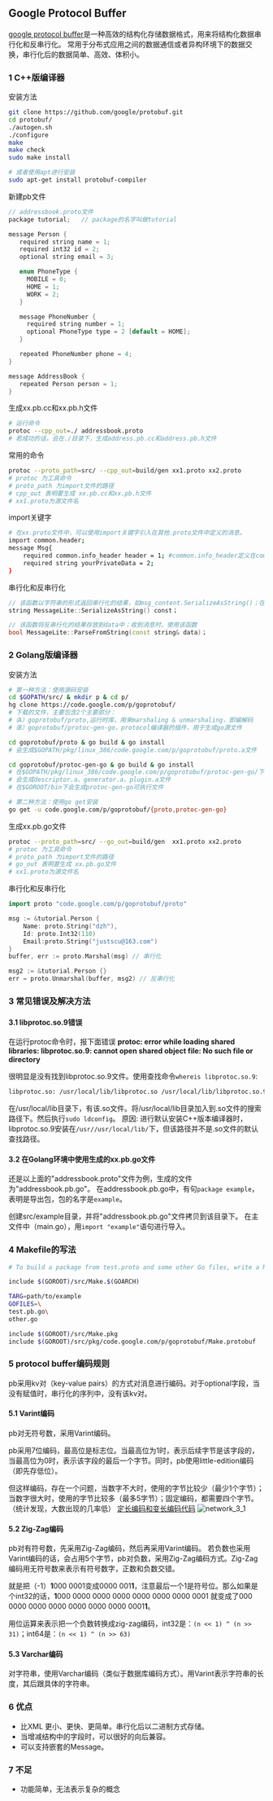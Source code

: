 ## Google Protocol Buffer

[google protocol buffer](https://code.google.com/p/protobuf/)是一种高效的结构化存储数据格式，用来将结构化数据串行化和反串行化。
常用于分布式应用之间的数据通信或者异构环境下的数据交换，串行化后的数据简单、高效、体积小。

### 1 C++版编译器
安装方法
```sh
git clone https://github.com/google/protobuf.git
cd protobuf/
./autogen.sh
./configure
make
make check
sudo make install

# 或者使用apt进行安装
sudo apt-get install protobuf-compiler 
```

新建pb文件
```cpp
// addressbook.proto文件
package tutorial;   // package的名字叫做tutorial

message Person {
   required string name = 1;
   required int32 id = 2;
   optional string email = 3;

   enum PhoneType {
     MOBILE = 0;
     HOME = 1;
     WORK = 2;
   }

   message PhoneNumber {
     required string number = 1;
     optional PhoneType type = 2 [default = HOME];
   }

   repeated PhoneNumber phone = 4;
}

message AddressBook {
   repeated Person person = 1;
}
```

生成xx.pb.cc和xx.pb.h文件
```sh
# 运行命令
protoc --cpp_out=./ addressbook.proto
# 若成功的话，会在./目录下，生成address.pb.cc和address.pb.h文件
```

常用的命令
```sh
protoc --proto_path=src/ --cpp_out=build/gen xx1.proto xx2.proto
# protoc 为工具命令
# proto_path 为import文件的路径
# cpp_out 表明要生成 xx.pb.cc和xx.pb.h文件
# xx1.proto为源文件名
```

import关键字
```sh
# 在xx.proto文件中，可以使用import关键字引入在其他.proto文件中定义的消息。
import common.header;
message Msg{ 
    required common.info_header header = 1; #common.info_header定义在common.header包内
    required string yourPrivateData = 2; 
}
```

串行化和反串行化
```cpp
// 该函数以字符串的形式返回串行化的结果，如msg_content.SerializeAsString()；在发送消息前，使用该函数
string MessageLite::SerializeAsString() const；

// 该函数将反串行化的结果存放到data中；收到消息时，使用该函数
bool MessageLite::ParseFromString(const string& data)；
```

### 2 Golang版编译器
安装方法
```sh
# 第一种方法：使用源码安装
cd $GOPATH/src/ & mkdir p & cd p/
hg clone https://code.google.com/p/goprotobuf/
# 下载的文件，主要包含2个主要部分：
#（A）goprotobuf/proto,运行时库，用来marshaling & unmarshaling，即编解码
#（B）goprotobuf/protoc-gen-go，protocol编译器的插件，用于生成go源文件

cd goprotobuf/proto & go build & go install
# 会生成$GOPATH/pkg/linux_386/code.google.com/p/goprotobuf/proto.a文件

cd goprotobuf/protoc-gen-go & go build & go install
# 在$GOPATH/pkg/linux_386/code.google.com/p/goprotobuf/protoc-gen-go/下，
# 会生成descriptor.a、generator.a、plugin.a文件
# 在$GOROOT/bin下会生成protoc-gen-go可执行文件

# 第二种方法：使用go get安装
go get -u code.google.com/p/goprotobuf/{proto,protoc-gen-go}
```

生成xx.pb.go文件
```sh
protoc --proto_path=src/ --go_out=build/gen  xx1.proto xx2.proto
# protoc 为工具命令
# proto_path 为import文件的路径
# go_out 表明要生成 xx.pb.go文件
# xx1.proto为源文件名
```

串行化和反串行化
```go
import proto "code.google.com/p/goprotobuf/proto"

msg := &tutorial.Person {
    Name: proto.String("dzh"),
    Id: proto.Int32(110)
    Email:proto.String("justscu@163.com")
}
buffer, err := proto.Marshal(msg) // 串行化

msg2 := &tutorial.Person {}
err = proto.Unmarshal(buffer, msg2) // 反串行化
```

### 3 常见错误及解决方法
#### 3.1 libprotoc.so.9错误
在运行protoc命令时，报下面错误 
**protoc: error while loading shared libraries: libprotoc.so.9: cannot open shared object file: No such file or directory**

很明显是没有找到libprotoc.so.9文件。使用查找命令`whereis libprotoc.so.9`:
```sh
libprotoc.so: /usr/local/lib/libprotoc.so /usr/local/lib/libprotoc.so.9
```
在/usr/local/lib目录下，有该.so文件。将/usr/local/lib目录加入到.so文件的搜索路径下。然后执行`sudo ldconfig`。
原因: 进行默认安装C++版本编译器时，libprotoc.so.9安装在`/usr//usr/local/lib/`下，但该路径并不是.so文件的默认查找路径。

#### 3.2 在Golang环境中使用生成的xx.pb.go文件
还是以上面的"addressbook.proto"文件为例，生成的文件为"addressbook.pb.go"。
在addressbook.pb.go中，有句`package example`，表明是导出包，包的名字是`example`。

创建src/example目录，并将"addressbook.pb.go"文件拷贝到该目录下。
在主文件中（main.go），用`import "example"`语句进行导入。

### 4 Makefile的写法
```sh
# To build a package from test.proto and some other Go files, write a Makefile like this:

include $(GOROOT)/src/Make.$(GOARCH)

TARG=path/to/example
GOFILES=\
test.pb.go\
other.go

include $(GOROOT)/src/Make.pkg
include $(GOROOT)/src/pkg/code.google.com/p/goprotobuf/Make.protobuf
```

### 5 protocol buffer编码规则
pb采用kv对（key-value pairs）的方式对消息进行编码。对于optional字段，当没有赋值时，串行化的序列中，没有该kv对。

#### 5.1 Varint编码
pb对无符号数，采用Varint编码。

pb采用7位编码，最高位是标志位。当最高位为1时，表示后续字节是该字段的，当最高位为0时，表示该字段的最后一个字节。同时，pb使用little-edition编码（即先存低位）。

但这样编码，存在一个问题，当数字不大时，使用的字节比较少（最少1个字节）；当数字很大时，使用的字节比较多（最多5字节）；固定编码，都需要四个字节。（统计发现，大数出现的几率低） 
[定长编码和变长编码代码](https://github.com/justscu/varintcode)
![network_3_1]()

#### 5.2 Zig-Zag编码
pb对有符号数，先采用Zig-Zag编码，然后再采用Varint编码。
若负数也采用Varint编码的话，会占用5个字节，pb对负数，采用Zig-Zag编码方式。Zig-Zag编码用无符号数来表示有符号数字，正数和负数交错。

就是把（-1）**1**000 0001变成0000 001**1**，注意最后一个1是符号位。那么如果是个int32的话，**1**000 0000 0000 0000 0000 0000 0000 0001 就变成了000 0000 0000 0000 0000 0000 0000 0001**1**。 

用位运算来表示把一个负数转换成zig-zag编码，int32是：`(n << 1) ^ (n >> 31)`；int64是：`(n << 1) ^ (n >> 63) `

#### 5.3 Varchar编码
对字符串，使用Varchar编码（类似于数据库编码方式）。用Varint表示字符串的长度，其后跟具体的字符串。

### 6 优点
- 比XML 更小、更快、更简单。串行化后以二进制方式存储。
- 当增减结构中的字段时，可以很好的向后兼容。
- 可以支持嵌套的Message。

### 7 不足
- 功能简单，无法表示复杂的概念
